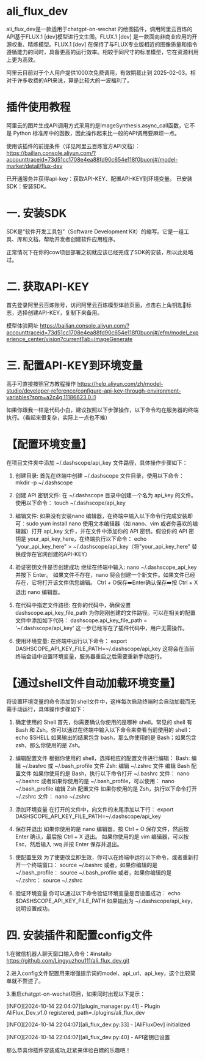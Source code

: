 # ali_flux_dev
ali_flux_dev是一款适用于chatgpt-on-wechat 的绘图插件，调用阿里云百炼的API基于FLUX.1 [dev]模型进行文生图。FLUX.1 [dev] 是一款面向非商业应用的开源权重、精炼模型。FLUX.1 [dev] 在保持了与FLUX专业版相近的图像质量和指令遵循能力的同时，具备更高的运行效率。相较于同尺寸的标准模型，它在资源利用上更为高效。

阿里云目前对于个人用户提供1000次免费调用，有效期截止到 2025-02-03。相对于许多收费的API来说，算是比较大的一波福利了。

# 插件使用教程
阿里云的图片生成API调用方式采用的是ImageSynthesis.async_call函数，它不是 Python 标准库中的函数，因此操作起来比一般的API调用要麻烦一点。

使用该插件的前提条件（详见阿里云百炼官方API文档）：https://bailian.console.aliyun.com/?accounttraceid=73d51cc1708e4ea88fd90c654e118f0buonj#/model-market/detail/flux-dev

已开通服务并获得api-key：获取API-KEY、配置API-KEY到环境变量。
已安装SDK：安装SDK。

# 一. 安装SDK
SDK是“软件开发工具包”（Software Development Kit）的缩写。它是一组工具、库和文档，帮助开发者创建软件应用程序。

正常情况下在你的cow项目部署之初就应该已经完成了SDK的安装，所以此处略过。

# 二. 获取API-KEY
首先登录阿里云百炼账号，访问阿里云百炼模型体验页面，点击右上角钥匙🔑标志，选择创建API-KEY，复制下来备用。

模型体验网址 https://bailian.console.aliyun.com/?accounttraceid=73d51cc1708e4ea88fd90c654e118f0buonj#/efm/model_experience_center/vision?currentTab=imageGenerate

# 三. 配置API-KEY到环境变量
高手可直接按照官方教程操作
https://help.aliyun.com/zh/model-studio/developer-reference/configure-api-key-through-environment-variables?spm=a2c4g.11186623.0.i1

如果你跟我一样是代码小白，建议按照以下步骤操作，以下命令均在服务器的终端执行。（看起来很复杂，实际上一点也不难）

# 【配置环境变量】
在项目文件夹中添加 ~/.dashscope/api_key 文件路径，具体操作步骤如下：

1. 创建目录:
首先在终端中创建 ~/.dashscope 文件目录，使用以下命令：
mkdir -p ~/.dashscope

2. 创建 API 密钥文件:
在 ~/.dashscope 目录中创建一个名为 api_key 的文件。使用以下命令：
touch ~/.dashscope/api_key

3. 编辑文件:
如果没有安装nano 编辑器，在终端中输入以下命令行完成安装即可：sudo yum install nano
使用文本编辑器（如 nano、vim 或者你喜欢的编辑器）打开 api_key 文件，并在文件中添加你的 API 密钥。假设你的 API 密钥是 your_api_key_here，在终端执行以下命令：
echo "your_api_key_here" > ~/.dashscope/api_key（将"your_api_key_here" 替换成你在官网创建的API-KEY）

4. 验证密钥文件是否创建成功
继续在终端中输入: nano ~/.dashscope_api_key 并按下 Enter。
如果文件不存在，nano 将会创建一个新文件。如果文件已经存在，它将打开该文件供您编辑。
 Ctrl + O保存➡️Enter确认保存➡️按 Ctrl + X 退出 nano 编辑器。

5. 在代码中指定文件路径:
在你的代码中，确保设置 dashscope.api_key_file_path 为你刚刚创建的文件路径。可以在相关的配置文件中添加如下代码：
dashscope.api_key_file_path = '~/.dashscope/api_key'
这一步已经写在了插件代码中，用户无需操作。

6. 使用环境变量:
在终端中运行以下命令：
export DASHSCOPE_API_KEY_FILE_PATH=~/.dashscope/api_key
这将会在当前终端会话中设置环境变量，服务器重启之后需要重新手动运行。

# 【通过shell文件自动加载环境变量】
将设置环境变量的命令添加到 shell文件中，这样每次启动终端时会自动加载而无需手动运行，具体操作步骤如下：

1. 确定使用的 Shell
首先，你需要确认你使用的是哪种 shell。常见的 shell 有 Bash 和 Zsh。你可以通过在终端中输入以下命令来查看当前使用的 shell：
echo $SHELL
如果输出的结果包含 bash，那么你使用的是 Bash；如果包含 zsh，那么你使用的是 Zsh。

2. 编辑配置文件
根据你使用的 shell，选择相应的配置文件进行编辑：
Bash: 编辑 ~/.bashrc 或 ~/.bash_profile 文件
Zsh: 编辑 ~/.zshrc 文件
编辑 Bash 配置文件
如果你使用的是 Bash，执行以下命令打开 ~/.bashrc 文件：
nano ~/.bashrc
或者如果你使用的是 ~/.bash_profile，可以使用：
nano ~/.bash_profile
编辑 Zsh 配置文件
如果你使用的是 Zsh，执行以下命令打开 ~/.zshrc 文件：
nano ~/.zshrc

3. 添加环境变量
在打开的文件中，向文件的末尾添加以下行：
export DASHSCOPE_API_KEY_FILE_PATH=~/.dashscope/api_key

4. 保存并退出
如果你使用的是 nano 编辑器，按 Ctrl + O 保存文件，然后按 Enter 确认，最后按 Ctrl + X 退出。
如果你使用的是 vim 编辑器，可以按 Esc，然后输入 :wq 并按 Enter 保存并退出。

5. 使配置生效
为了使更改立即生效，你可以在终端中运行以下命令，或者重新打开一个终端窗口：
source ~/.bashrc
或者，如果你编辑的是 ~/.bash_profile：
source ~/.bash_profile
或者，如果你编辑的是 ~/.zshrc：
source ~/.zshrc

6. 验证环境变量
你可以通过以下命令验证环境变量是否设置成功：
echo $DASHSCOPE_API_KEY_FILE_PATH
如果输出为 ~/.dashscope/api_key，说明设置成功。

# 四. 安装插件和配置config文件
1.在微信机器人聊天窗口输入命令：#installp https://github.com/Lingyuzhou111/ali_flux_dev.git

2.进入config文件配置用来增强提示词的model、api_url、api_key，这个比较简单就不赘述了。

3.重启chatgpt-on-wechat项目，如果同时出现以下提示：

[INFO][2024-10-14 22:04:07][plugin_manager.py:41] - Plugin AliFlux_Dev_v1.0 registered, path=./plugins/ali_flux_dev

[INFO][2024-10-14 22:04:07][ali_flux_dev.py:33] - [AliFluxDev] initialized

[INFO][2024-10-14 22:04:07][ali_flux_dev.py:40] - API密钥已设置

那么恭喜你插件安装成功,赶紧来体验白嫖的乐趣吧！


